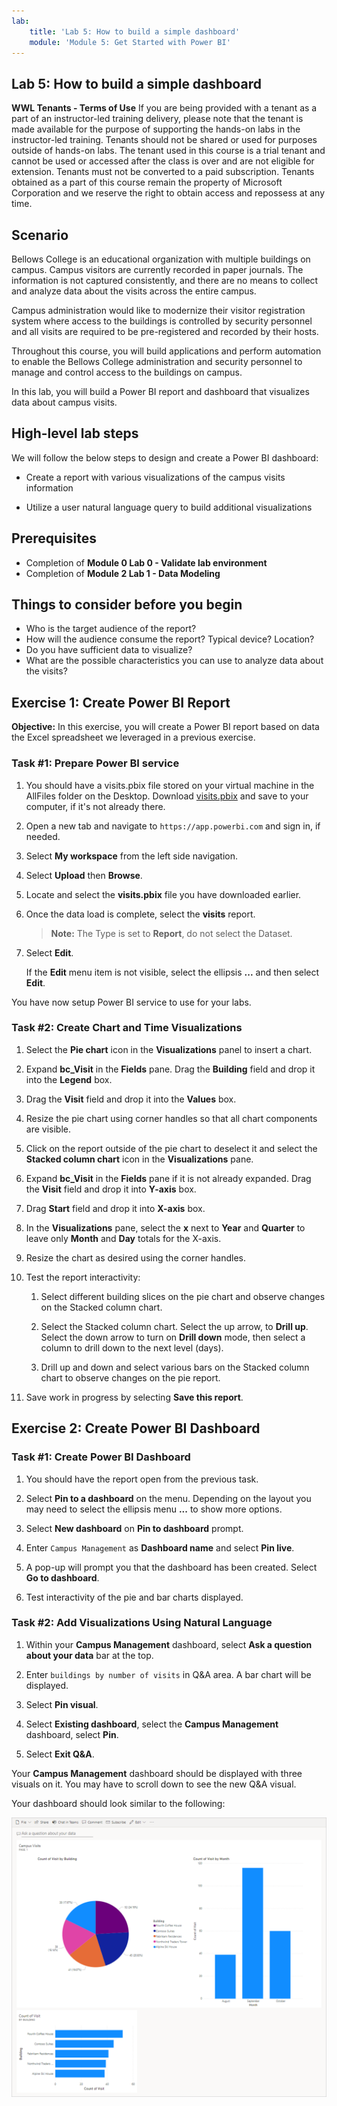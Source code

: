 ```yaml
---
lab:
    title: 'Lab 5: How to build a simple dashboard'
    module: 'Module 5: Get Started with Power BI'
---
```


## Lab 5: How to build a simple dashboard

**WWL Tenants - Terms of Use**
If you are being provided with a tenant as a part of an instructor-led training delivery, please note that the tenant is made available for the purpose of supporting the hands-on labs in the instructor-led training. 
Tenants should not be shared or used for purposes outside of hands-on labs. The tenant used in this course is a trial tenant and cannot be used or accessed after the class is over and are not eligible for extension. 
Tenants must not be converted to a paid subscription. Tenants obtained as a part of this course remain the property of Microsoft Corporation and we reserve the right to obtain access and repossess at any time. 

## Scenario

Bellows College is an educational organization with multiple buildings on
campus. Campus visitors are currently recorded in paper journals. The
information is not captured consistently, and there are no means to collect and analyze data about the visits across the entire campus.

Campus administration would like to modernize their visitor registration system where access to the buildings is controlled by security personnel and all visits are required to be pre-registered and recorded by their hosts.

Throughout this course, you will build applications and perform automation to enable the Bellows College administration and security personnel to manage and control access to the buildings on campus.

In this lab, you will build a Power BI report and dashboard that visualizes data about campus visits.

## High-level lab steps

We will follow the below steps to design and create a Power BI dashboard:

-   Create a report with various visualizations of the campus visits information

-   Utilize a user natural language query to build additional visualizations

## Prerequisites

- Completion of **Module 0 Lab 0 - Validate lab environment**
- Completion of **Module 2 Lab 1 - Data Modeling**

## Things to consider before you begin

-   Who is the target audience of the report?
-   How will the audience consume the report? Typical device? Location?
-   Do you have sufficient data to visualize?
-   What are the possible characteristics you can use to analyze data about the visits?

## Exercise 1: Create Power BI Report

**Objective:** In this exercise, you will create a Power BI report based on data the Excel spreadsheet we leveraged in a previous exercise.

### Task \#1: Prepare Power BI service

1.  You should have a visits.pbix file stored on your virtual machine in the AllFiles folder on the Desktop. Download [visits.pbix](https://github.com/MicrosoftLearning/PL-900-Microsoft-Power-Platform-Fundamentals/raw/master/Allfiles/visits.pbix) and save to your computer, if it's not already there.

2.  Open a new tab and navigate to `https://app.powerbi.com` and sign in, if needed.

3.  Select **My workspace** from the left side navigation.

5.  Select **Upload** then **Browse**.

6.  Locate and select the **visits.pbix** file you have downloaded earlier. 

7.  Once the data load is complete, select the **visits** report.

    > **Note:** The Type is set to **Report**, do not select the Dataset.

8.  Select **Edit**. 

    If the **Edit** menu item is not visible, select the ellipsis **...** and then select **Edit**.

You have now setup Power BI service to use for your labs.


### Task \#2: Create Chart and Time Visualizations

1.  Select the **Pie chart** icon in the **Visualizations** panel to insert a chart.

2.  Expand **bc_Visit** in the **Fields** pane. Drag the **Building** field and drop it into the **Legend** box.

3.  Drag the **Visit** field and drop it into the **Values** box.

4.  Resize the pie chart using corner handles so that all chart components are visible.

5.  Click on the report outside of the pie chart to deselect it and select the **Stacked column chart** icon in the **Visualizations** pane.

6.  Expand **bc_Visit** in the **Fields** pane if it is not already expanded. Drag the **Visit** field and drop it into **Y-axis** box.

7.  Drag **Start** field and drop it into **X-axis** box.

8.  In the **Visualizations** pane, select the **x** next to **Year** and **Quarter** to leave only **Month** and **Day** totals for the X-axis.

9.  Resize the chart as desired using the corner handles.

10. Test the report interactivity:

    1.  Select different building slices on the pie chart and observe changes on the Stacked column chart.

    2.  Select the Stacked column chart. Select the up arrow, to **Drill up**. Select the down arrow to turn on **Drill down** mode, then select a column to drill down to the next level (days).

    3.  Drill up and down and select various bars on the Stacked column chart to observe changes on the pie report.

11. Save work in progress by selecting **Save this report**.


## Exercise 2: Create Power BI Dashboard

### Task \#1: Create Power BI Dashboard

1.  You should have the report open from the previous task.

2.  Select **Pin to a dashboard** on the menu. Depending on the layout you may need to select the ellipsis menu **...** to show more options.

3.  Select **New dashboard** on **Pin to dashboard** prompt.

4.  Enter `Campus Management` as **Dashboard name** and select **Pin live**.

5.  A pop-up will prompt you that the dashboard has been created. Select **Go to dashboard**.

6.  Test interactivity of the pie and bar charts displayed.


### Task \#2: Add Visualizations Using Natural Language

1.  Within your **Campus Management** dashboard, select **Ask a question about your data** bar at the top.

2.  Enter `buildings by number of visits` in Q&A area. A bar chart will be displayed.

3.  Select **Pin visual**.

4.  Select **Existing dashboard**, select the **Campus Management** dashboard, select **Pin**.

5.  Select **Exit Q&A**.

Your **Campus Management** dashboard should be displayed with three visuals on it. You may have to scroll down to see the new Q&A visual.

Your dashboard should look similar to the following:

![](media/5-powerbi-result.png)

